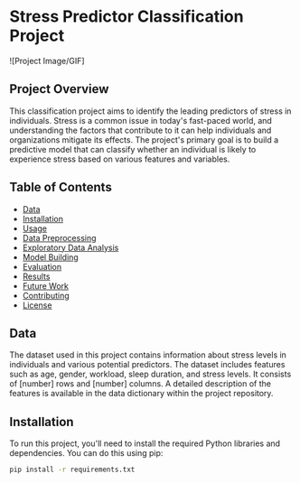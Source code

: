 # Stress Predictor Classification Project

![Project Image/GIF]

## Project Overview
This classification project aims to identify the leading predictors of stress in individuals. Stress is a common issue in today's fast-paced world, and understanding the factors that contribute to it can help individuals and organizations mitigate its effects. The project's primary goal is to build a predictive model that can classify whether an individual is likely to experience stress based on various features and variables.

## Table of Contents
- [Data](#data)
- [Installation](#installation)
- [Usage](#usage)
- [Data Preprocessing](#data-preprocessing)
- [Exploratory Data Analysis](#exploratory-data-analysis)
- [Model Building](#model-building)
- [Evaluation](#evaluation)
- [Results](#results)
- [Future Work](#future-work)
- [Contributing](#contributing)
- [License](#license)

## Data
The dataset used in this project contains information about stress levels in individuals and various potential predictors. The dataset includes features such as age, gender, workload, sleep duration, and stress levels. It consists of [number] rows and [number] columns. A detailed description of the features is available in the data dictionary within the project repository.

## Installation
To run this project, you'll need to install the required Python libraries and dependencies. You can do this using pip:

```bash
pip install -r requirements.txt
